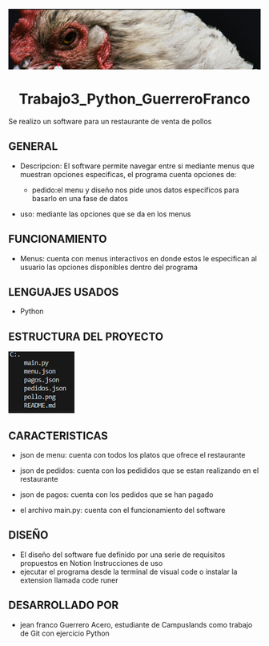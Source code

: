 ![alt text](pollo.png)
<center>

# Trabajo3_Python_GuerreroFranco
</center>

Se realizo un software para un restaurante de venta de pollos

## GENERAL

- Descripcion: El software permite navegar entre si mediante menus que muestran opciones especificas, el programa cuenta opciones de:

    - pedido:el menu y diseño nos pide unos datos especificos para basarlo en una fase de datos

- uso: mediante las opciones que se da en los menus

## FUNCIONAMIENTO

- Menus: cuenta con menus interactivos en donde estos le especifican al usuario las opciones disponibles dentro del programa

## LENGUAJES USADOS

- Python

## ESTRUCTURA DEL PROYECTO

![alt text](estructura.png)

## CARACTERISTICAS

- json de menu: cuenta con todos los platos que ofrece el restaurante

- json de pedidos: cuenta con los pedididos que se estan realizando en el restaurante

- json de pagos: cuenta con los pedidos que se han pagado

- el archivo main.py: cuenta con el funcionamiento del software

## DISEÑO

- El diseño del software fue definido por una serie de requisitos propuestos en Notion Instrucciones de uso
- ejecutar el programa desde la terminal de visual code o instalar la extension llamada code runer

## DESARROLLADO POR
- jean franco Guerrero Acero, estudiante de Campuslands como trabajo de Git con ejercicio Python 
